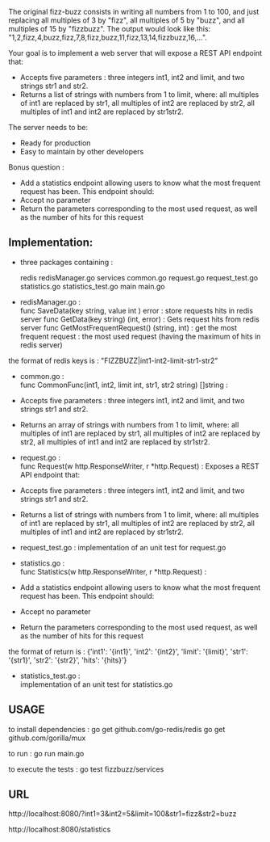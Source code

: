 The original fizz-buzz consists in writing all numbers from 1 to 100, and just replacing all multiples of 3 by "fizz", all multiples of 5 by "buzz", and all multiples of 15 by "fizzbuzz". The output would look like this: "1,2,fizz,4,buzz,fizz,7,8,fizz,buzz,11,fizz,13,14,fizzbuzz,16,...".

Your goal is to implement a web server that will expose a REST API endpoint that:
- Accepts five parameters : three integers int1, int2 and limit, and two strings str1 and str2.
- Returns a list of strings with numbers from 1 to limit, where: all multiples of int1 are replaced by str1, all multiples of int2 are replaced by str2, all multiples of int1 and int2 are replaced by str1str2.

The server needs to be:
- Ready for production
- Easy to maintain by other developers

Bonus question :
- Add a statistics endpoint allowing users to know what the most frequent request has been. This endpoint should:
- Accept no parameter
- Return the parameters corresponding to the most used request, as well as the number of hits for this request


Implementation:
-----------------
- three packages containing :<br>

  redis 
    redisManager.go
  services 
    common.go
	request.go
	request_test.go
	statistics.go
	statistics_test.go
  main
    main.go

- redisManager.go :<br>
func SaveData(key string, value int ) error : store requests hits in redis server
func GetData(key string) (int, error) : Gets request hits from redis server
func GetMostFrequentRequest() (string, int) : get the most frequent request : the most used request (having the maximum of hits in redis server)

the format of redis keys is : "FIZZBUZZ|int1-int2-limit-str1-str2"

- common.go :<br>
func CommonFunc(int1, int2, limit int, str1, str2 string) []string :
- Accepts five parameters : three integers int1, int2 and limit, and two strings str1 and str2.
- Returns an array of strings with numbers from 1 to limit, where: all multiples of int1 are replaced by str1,
all multiples of int2 are replaced by str2, all multiples of int1 and int2 are replaced by str1str2.

- request.go :<br> 
func Request(w http.ResponseWriter, r *http.Request) :
Exposes a REST API endpoint that:
- Accepts five parameters : three integers int1, int2 and limit, and two strings str1 and str2.
- Returns a list of strings with numbers from 1 to limit, where: all multiples of int1 are replaced by str1,
all multiples of int2 are replaced by str2, all multiples of int1 and int2 are replaced by str1str2.

- request_test.go :
implementation of an unit test for request.go



- statistics.go :<br> 
func Statistics(w http.ResponseWriter, r *http.Request) :
- Add a statistics endpoint allowing users to know what the most frequent request has been. This endpoint should:
- Accept no parameter
- Return the parameters corresponding to the most used request, as well as the number of hits for this request

the format of return is : {'int1': '{int1}', 'int2': '{int2}', 'limit': '{limit}', 'str1': '{str1}', 'str2': '{str2}', 'hits': '{hits}'}

- statistics_test.go :<br>
implementation of an unit test for statistics.go  


USAGE
---------------------------

to install dependencies :
go get github.com/go-redis/redis
go get github.com/gorilla/mux

to run : 
go run main.go

to execute the tests :
go test fizzbuzz/services

  
URL
---------------------------
http://localhost:8080/?int1=3&int2=5&limit=100&str1=fizz&str2=buzz

http://localhost:8080/statistics
	
